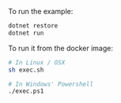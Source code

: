 To run the example:

```bash
dotnet restore
dotnet run
```
To run it from the docker image:

```bash
# In Linux / OSX
sh exec.sh

# In Windows' Powershell
./exec.ps1
```